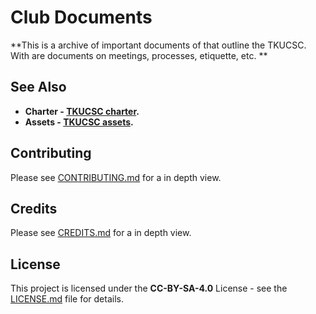 # **Club Documents**

**This is a archive of important documents of that outline the TKUCSC. With are documents on meetings, processes, etiquette, etc. **

## See Also

- **Charter - [TKUCSC charter](https://github.com/TKUCSC/charter).**
- **Assets - [TKUCSC assets](https://github.com/TKUCSC/club-assets).**

## Contributing

Please see [CONTRIBUTING.md](CONTRIBUTING.md) for a in depth view.

## Credits

Please see [CREDITS.md](CREDITS.md) for a in depth view.

## License

This project is licensed under the **CC-BY-SA-4.0** License - see the [LICENSE.md](LICENSE.md) file for details.

